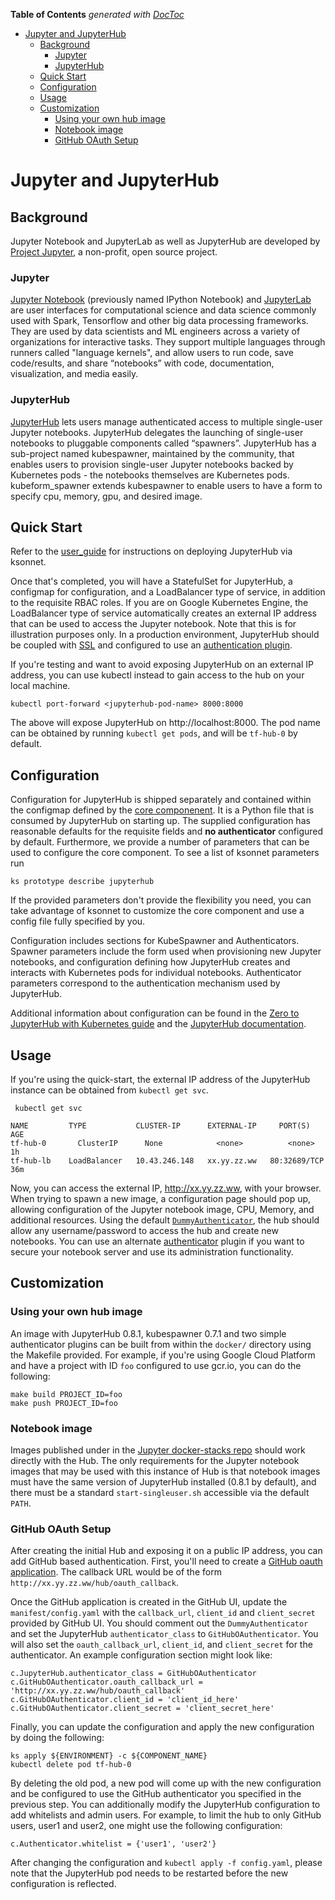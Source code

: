 <!-- START doctoc generated TOC please keep comment here to allow auto update -->
<!-- DON'T EDIT THIS SECTION, INSTEAD RE-RUN doctoc TO UPDATE -->
**Table of Contents**  *generated with [DocToc](https://github.com/thlorenz/doctoc)*

- [Jupyter and JupyterHub](#jupyter-and-jupyterhub)
  - [Background](#background)
    - [Jupyter](#jupyter)
    - [JupyterHub](#jupyterhub)
  - [Quick Start](#quick-start)
  - [Configuration](#configuration)
  - [Usage](#usage)
  - [Customization](#customization)
    - [Using your own hub image](#using-your-own-hub-image)
    - [Notebook image](#notebook-image)
    - [GitHub OAuth Setup](#github-oauth-setup)

<!-- END doctoc generated TOC please keep comment here to allow auto update -->

# Jupyter and JupyterHub

## Background

Jupyter Notebook and JupyterLab as well as JupyterHub are developed by [Project
Jupyter](http://jupyter.org/about), a non-profit, open source project.

### Jupyter

[Jupyter Notebook](https://jupyter-notebook.readthedocs.io/en/stable/)
(previously named IPython Notebook) and [JupyterLab](https://jupyterlab.readthedocs.io/en/latest/) are user
interfaces for computational science and data science commonly used with
Spark, Tensorflow and other big data processing frameworks. They are used
by data scientists and ML engineers across a variety of organizations
for interactive tasks. They support multiple languages through runners called
"language kernels", and allow users to run code, save code/results, and share
“notebooks” with code, documentation, visualization, and media easily.

### JupyterHub

[JupyterHub](https://jupyterhub.readthedocs.io/en/latest/) lets users manage
authenticated access to multiple single-user
Jupyter notebooks. JupyterHub delegates the launching of
single-user notebooks to pluggable components called “spawners”. JupyterHub
has a sub-project named kubespawner, maintained by the
community, that enables users to provision single-user Jupyter notebooks backed by Kubernetes pods - the notebooks themselves are
Kubernetes pods. kubeform_spawner extends kubespawner to enable users to have
a form to specify cpu, memory, gpu, and desired image.

## Quick Start

Refer to the [user_guide](https://www.kubeflow.org/docs/user_guide/) for instructions on deploying JupyterHub via ksonnet.

Once that's completed, you will have a StatefulSet for JupyterHub, a configmap for configuration, and a LoadBalancer type of service, in addition to the requisite RBAC roles.
If you are on Google Kubernetes Engine, the LoadBalancer type of service automatically creates an external IP address that can be
used to access the Jupyter notebook. Note that this is for illustration purposes only. In
a production environment, JupyterHub should be coupled with [SSL](https://jupyterhub.readthedocs.io/en/latest/getting-started/security-basics.html#enabling-ssl-encryption) and configured to use an
[authentication plugin](https://jupyterhub.readthedocs.io/en/latest/reference/authenticators.html).

If you're testing and want to avoid exposing JupyterHub on an external IP address, you can use kubectl instead to gain access to the hub on your local machine.

```commandline
kubectl port-forward <jupyterhub-pod-name> 8000:8000
```

The above will expose JupyterHub on http://localhost:8000. The pod name can be obtained by running `kubectl get pods`, and will be `tf-hub-0` by default.

## Configuration

Configuration for JupyterHub is shipped separately and contained within the configmap defined by the [core componenent](https://github.com/kubeflow/kubeflow/tree/master/kubeflow). It is a Python file that is consumed by JupyterHub on starting up. The supplied configuration has reasonable defaults for the requisite fields and **no authenticator** configured by default. Furthermore, we provide a number of parameters that can be used to configure
the core component. To see a list of ksonnet parameters run

```
ks prototype describe jupyterhub
```

If the provided parameters don't provide the flexibility you need, you can take advantage of ksonnet to customize the core component and use a config file fully specified by you.

Configuration includes sections for KubeSpawner and Authenticators. Spawner parameters include the form used when provisioning new
Jupyter notebooks, and configuration defining how JupyterHub creates and interacts with Kubernetes pods for individual notebooks.
Authenticator parameters correspond to the authentication mechanism used by JupyterHub.

Additional information about configuration can be found in the
[Zero to JupyterHub with Kubernetes guide](https://zero-to-jupyterhub.readthedocs.io/en/latest/)
and the [JupyterHub documentation](https://jupyterhub.readthedocs.io/en/latest/).


## Usage

If you're using the quick-start, the external IP address of the JupyterHub
instance can be obtained from `kubectl get svc`.

```commandline
 kubectl get svc

NAME         TYPE           CLUSTER-IP      EXTERNAL-IP     PORT(S)        AGE
tf-hub-0       ClusterIP      None            <none>          <none>         1h
tf-hub-lb    LoadBalancer   10.43.246.148   xx.yy.zz.ww   80:32689/TCP   36m
```

Now, you can access the external IP, http://xx.yy.zz.ww, with your browser.
When trying to spawn a new image, a configuration page should pop up, allowing
configuration of the Jupyter notebook image, CPU, Memory, and additional
resources. Using the default [`DummyAuthenticator`](https://github.com/yuvipanda/jupyterhub-dummy-authenticator),
the hub should allow any username/password to access the hub and create new
notebooks. You can use an alternate [authenticator](https://jupyterhub.readthedocs.io/en/latest/reference/authenticators.html) plugin if you want to secure your notebook server and use its administration functionality.

## Customization

### Using your own hub image

An image with JupyterHub 0.8.1, kubespawner 0.7.1 and two simple authenticator plugins can be built from within the `docker/` directory using the Makefile provided. For example, if you're using Google Cloud Platform and have a project with ID `foo` configured to use gcr.io, you can do the following:

```commandline
make build PROJECT_ID=foo
make push PROJECT_ID=foo
```

### Notebook image

Images published under in the [Jupyter docker-stacks repo](https://github.com/jupyter/docker-stacks)
should work directly with the Hub. The only requirements for the Jupyter
notebook images that may be used with this instance of Hub is
that notebook images must have the same version of JupyterHub installed
(0.8.1 by default), and there must be a standard `start-singleuser.sh` accessible
via the default `PATH`.

### GitHub OAuth Setup

After creating the initial Hub and exposing it on a public IP address, you can add GitHub based authentication. First, you'll need to create a [GitHub oauth application](https://github.com/settings/applications/new). The callback URL would be of the form `http://xx.yy.zz.ww/hub/oauth_callback`.

Once the GitHub application is created in the GitHub UI, update the
`manifest/config.yaml` with the `callback_url`, `client_id` and `client_secret`
provided by GitHub UI. You should comment out the `DummyAuthenticator` and
set the JupyterHub `authenticator_class` to `GitHubOAuthenticator`. You will
also set the `oauth_callback_url`, `client_id`, and `client_secret` for the
authenticator. An example configuration section might look like:

```commandline
c.JupyterHub.authenticator_class = GitHubOAuthenticator
c.GitHubOAuthenticator.oauth_callback_url = 'http://xx.yy.zz.ww/hub/oauth_callback'
c.GitHubOAuthenticator.client_id = 'client_id_here'
c.GitHubOAuthenticator.client_secret = 'client_secret_here'
```

Finally, you can update the configuration and apply the new configuration by
doing the following:

```commandline
ks apply ${ENVIRONMENT} -c ${COMPONENT_NAME}
kubectl delete pod tf-hub-0
```

By deleting the old pod, a new pod will come up with the new configuration
and be configured to use the GitHub authenticator you specified in the
previous step. You can additionally modify the JupyterHub configuration to add
whitelists and admin users. For example, to limit the hub to only GitHub users,
user1 and user2, one might use the following configuration:

```commandline
c.Authenticator.whitelist = {'user1', 'user2'}
```

After changing the configuration and `kubectl apply -f config.yaml`, please
note that the JupyterHub pod needs to be restarted before the new configuration
is reflected.
